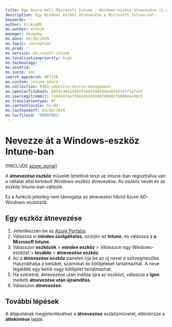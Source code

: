 ```yaml
---
title: Egy Azure-beli Microsoft Intune - Windows-eszköz átnevezése |} A Microsoft Docs
description: Egy Windows eszköz átnevezése a Microsoft Intune-nal.
keywords: ''
author: ErikjeMS
ms.author: erikje
manager: dougeby
ms.date: 02/26/2019
ms.topic: conceptual
ms.prod: ''
ms.service: microsoft-intune
ms.localizationpriority: high
ms.technology: ''
ms.assetid: ''
ms.suite: ems
search.appverid: MET150
ms.custom: intune-azure
ms.collection: M365-identity-device-management
ms.openlocfilehash: 8dfdc3641d583fc045346034ee8543feff1e7cbf
ms.sourcegitcommit: 1144247aa7f042eb1b99d8fd8dd17b909eae38c5
ms.translationtype: MT
ms.contentlocale: hu-HU
ms.lasthandoff: 03/28/2019
ms.locfileid: "58567561"
---
```

# <a name="rename-a-windows-device-in-intune"></a>Nevezze át a Windows-eszköz Intune-ban


[!INCLUDE [azure_portal](./includes/azure_portal.md)]

A **átnevezése eszköz** művelet lehetővé teszi az Intune-ban regisztrálva van a vállalat által birtokolt Windows-eszköz átnevezése. Az eszköz nevét és az eszköz Intune-ban változik. 

Ez a funkció jelenleg nem támogatja az átnevezési hibrid Azure AD-Windows-eszközök.

## <a name="rename-a-device"></a>Egy eszköz átnevezése

1. Jelentkezzen be az [Azure Portalra](https://portal.azure.com).
2. Válassza ki **minden szolgáltatás**, szűrjön az **Intune**, és válassza a **a Microsoft Intune**.
3. Válasszon **eszközök** > **minden eszköz** > Válasszon egy Windows-eszközt > **további** > **átnevezése eszköz**.
4. Az a **átnevezése eszköz** panelen írja be az új nevet a szövegmezőbe. Használhatja a betűket, számokat és kötőjeleket tartalmazhat. A neve legalább egy betűt vagy kötőjelet tartalmazhat.
5. Ha szeretné, átnevezése után indítsa újra az eszközt, válassza a **Igen** melletti **átnevezése után újraindítás**.
6. Válasszon **átnevezése**.



## <a name="next-steps"></a>További lépések

A állapotának megjelenítéséhez a **átnevezése** eszközművelet, ellenőrizze a **áttekintése** lapját.
